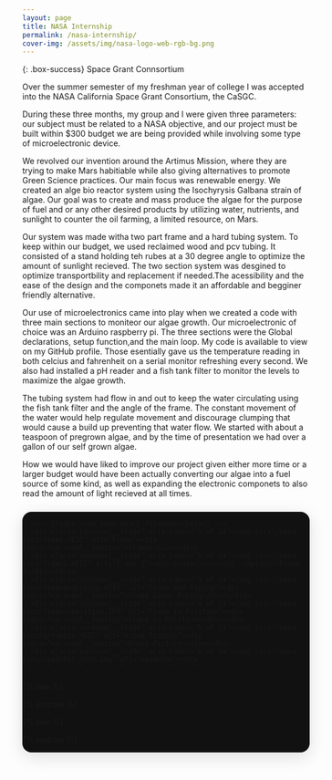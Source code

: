 ```yaml
---
layout: page 
title: NASA Internship 
permalink: /nasa-internship/
cover-img: /assets/img/nasa-logo-web-rgb-bg.png
---
```


{: .box-success}
Space Grant Connsortium 

Over the summer semester of my freshman year of college I was accepted into the NASA California Space Grant Consortium, the CaSGC.  

During these three months, my group and I were given three parameters: our subject must be related to a NASA objective, and our project must be built within $300 budget we are being provided while involving some type of microelectronic device. 

We revolved our invention around the Artimus Mission, where they are trying to make Mars habitiable while also giving alternatives to promote Green Science practices. Our main focus was renewable energy. We created an alge bio reactor system using the Isochyrysis Galbana strain of algae. Our goal was to create and mass produce the algae for the purpose of fuel and or any other desired products by utilizing water, nutrients, and sunlight to counter the oil farming, a limited resource, on Mars. 

Our system was made witha two part frame and a hard tubing system. To keep within our budget, we used reclaimed wood and pcv tubing. It consisted of a stand holding teh rubes at a 30 degree angle to optimize the amount of sunlight recieved. The two section system was desgined to optimize transportbility and replacement if needed.The acessibility and the ease of the design and the componets made it an affordable and begginer friendly alternative. 

Our use of microelectronics came into play when we created a code with three main sections to moniteor our algae growth. Our microelectronic of choice was an Arduino raspberry pi. The three sections were the Global declarations, setup function,and the main loop. My code is available to view on my GitHub profile. Those esentially gave us the temperature reading in both celcius and fahrenheit on a serial monitor refreshing every second. We also had installed a pH reader and a fish tank filter  to monitor the levels to maximize the algae growth.  

The tubing system had flow in and out to keep the water circulating using the fish tank filter and the angle of the frame. The constant movement of the water would help regulate movement and discourage clumping that would cause a build up preventing that water flow. We started with about a teaspoon of pregrown algae, and by the time of presentation we had over a gallon of our self grown algae.

How we would have liked to improve our project given either more time or a larger budget would have been actually converting our algae into a fuel source of some kind, as well as expanding the electronic componets to also read the amount of light recieved at all times.



<!-- ====== NASA BUTTON CAROUSEL ====== -->
<div class="carousel" id="nasa-carousel" aria-roledescription="carousel" aria-label="NASA Gallery">
  <div class="carousel__viewport">
    <div class="carousel__track" role="group" aria-live="polite">

      <!-- Slides (use your exact filenames/paths) -->
      <div class="carousel__slide" aria-label="1 of 24"><img src="/nasa-pics/frame.HEIC" alt="Frame"><div class="carousel__caption">Frame</div></div>
      <div class="carousel__slide" aria-label="2 of 24"><img src="/nasa-pics/frame2.HEIC" alt="Frame 2"><div class="carousel__caption">Frame 2</div></div>
      <div class="carousel__slide" aria-label="3 of 24"><img src="/nasa-pics/frameandpiping.HEIC" alt="Frame and Piping"><div class="carousel__caption">Frame &amp; Piping</div></div>
      <div class="carousel__slide" aria-label="4 of 24"><img src="/nasa-pics/frameinposition.JPG" alt="Frame in Position"><div class="carousel__caption">Frame in Position</div></div>
      <div class="carousel__slide" aria-label="5 of 24"><img src="/nasa-pics/grouppic.HEIC" alt="Group Picture"><div class="carousel__caption">Group Picture</div></div>
      <div class="carousel__slide" aria-label="6 of 24"><img src="/nasa-pics/headshot.2025.img" alt="Headshot"><div class="carousel__caption">Headshot</div></div>
      <div class="carousel__slide" aria-label="7 of 24"><img src="/nasa-pics/inaction.HEIC" alt="In Action"><div class="carousel__caption">In Action</div></div>
      <div class="carousel__slide" aria-label="8 of 24"><img src="/nasa-pics/indetailblueprints.heic" alt="In-Detail Blueprints"><div class="carousel__caption">In-Detail Blueprints</div></div>
      <div class="carousel__slide" aria-label="9 of 24"><img src="/nasa-pics/initialblueprint.JPG" alt="Initial Blueprint"><div class="carousel__caption">Initial Blueprint</div></div>
      <div class="carousel__slide" aria-label="10 of 24"><img src="/nasa-pics/pipeline%20connectors.JPG" alt="Pipeline Connectors"><div class="carousel__caption">Pipeline Connectors</div></div>
      <div class="carousel__slide" aria-label="11 of 24"><img src="/nasa-pics/piping.JPG" alt="Piping"><div class="carousel__caption">Piping</div></div>
      <div class="carousel__slide" aria-label="12 of 24"><img src="/nasa-pics/piping2.JPG" alt="Piping 2"><div class="carousel__caption">Piping 2</div></div>
      <div class="carousel__slide" aria-label="13 of 24"><img src="/nasa-pics/pipingconnected.HEIC" alt="Piping Connected"><div class="carousel__caption">Piping Connected</div></div>
      <div class="carousel__slide" aria-label="14 of 24"><img src="/nasa-pics/presentationpic.HEIC" alt="Presentation"><div class="carousel__caption">Presentation</div></div>
      <div class="carousel__slide" aria-label="15 of 24"><img src="/nasa-pics/raspberrypi.HEIC" alt="Raspberry Pi"><div class="carousel__caption">Raspberry Pi</div></div>
      <div class="carousel__slide" aria-label="16 of 24"><img src="/nasa-pics/raspberrypiearduino.HEIC" alt="Raspberry Pi & Arduino"><div class="carousel__caption">Raspberry Pi + Arduino</div></div>
      <div class="carousel__slide" aria-label="17 of 24"><img src="/nasa-pics/abstractdigital.jpg" alt="Abstract Digital"><div class="carousel__caption">Abstract Digital</div></div>
      <div class="carousel__slide" aria-label="18 of 24"><img src="/nasa-pics/algaesamples.HEIC" alt="Algae Samples"><div class="carousel__caption">Algae Samples</div></div>
      <div class="carousel__slide" aria-label="19 of 24"><img src="/nasa-pics/algaeupclose.HEIC" alt="Algae Up Close"><div class="carousel__caption">Algae Up Close</div></div>
      <div class="carousel__slide" aria-label="20 of 24"><img src="/nasa-pics/arduinosaudtered.HEIC" alt="Arduino Soldered"><div class="carousel__caption">Arduino Soldered</div></div>
      <div class="carousel__slide" aria-label="21 of 24"><img src="/nasa-pics/brainstormforidea.PNG" alt="Brainstorm for Idea"><div class="carousel__caption">Brainstorm for Idea</div></div>
      <div class="carousel__slide" aria-label="22 of 24"><img src="/nasa-pics/code.HEIC" alt="Code"><div class="carousel__caption">Code</div></div>
      <div class="carousel__slide" aria-label="23 of 24"><img src="/nasa-pics/conceptofwiring.jpg" alt="Concept of Wiring"><div class="carousel__caption">Concept of Wiring</div></div>

    </div>

    <!-- Buttons & Dots -->
    <button class="carousel__btn carousel__btn--prev" aria-label="Previous" data-action="prev">&#10094;</button>
    <button class="carousel__btn carousel__btn--next" aria-label="Next" data-action="next">&#10095;</button>
    <div class="carousel__dots"></div>
  </div>
</div>

<!-- Styles (wrapped so Jekyll/Liquid won't touch it) -->
{% raw %}
<style>
  :root { --carousel-width:min(100%,980px); --carousel-aspect:16/9; --dot-size:12px; --dot-active-scale:1.25; }
  .carousel{width:var(--carousel-width);margin:1.5rem auto;position:relative;border-radius:16px;overflow:hidden;box-shadow:0 8px 30px rgba(0,0,0,.12);background:#111}
  .carousel__viewport{aspect-ratio:var(--carousel-aspect);position:relative;overflow:hidden}
  .carousel__track{display:flex;height:100%;transition:transform .4s ease-in-out;will-change:transform}
  .carousel__slide{flex:0 0 100%;position:relative;display:grid;place-items:center;background:#000}
  .carousel__slide img{width:100%;height:100%;object-fit:cover;display:block}
  .carousel__caption{position:absolute;left:0;right:0;bottom:0;padding:.75rem .9rem;background:linear-gradient(180deg,rgba(0,0,0,0) 0%,rgba(0,0,0,.55) 64%,rgba(0,0,0,.8) 100%);color:#fff;font:500 14px/1.4 system-ui,-apple-system,Segoe UI,Roboto,Helvetica,Arial,sans-serif;text-shadow:0 1px 2px rgba(0,0,0,.7)}
  .carousel__btn{position:absolute;top:50%;transform:translateY(-50%);background:rgba(0,0,0,.45);border:none;color:#fff;width:44px;height:44px;border-radius:999px;display:grid;place-items:center;cursor:pointer}
  .carousel__btn--prev{left:10px}.carousel__btn--next{right:10px}
  .carousel__dots{position:absolute;left:0;right:0;bottom:10px;display:flex;gap:8px;justify-content:center}
  .carousel__dot{width:var(--dot-size);height:var(--dot-size);border-radius:50%;background:rgba(255,255,255,.45);border:0;cursor:pointer;transition:transform .15s ease,background .2s ease}
  .carousel__dot[aria-current="true"]{background:#fff;transform:scale(var(--dot-active-scale))}
</style>
{% endraw %}

<!-- Script (wrapped so Jekyll/Liquid won't touch it) -->
{% raw %}
<script>
(function(){
  const root = document.getElementById('nasa-carousel');
  if (!root) return;
  const track = root.querySelector('.carousel__track');
  const slides = Array.from(root.querySelectorAll('.carousel__slide'));
  const prev = root.querySelector('[data-action="prev"]');
  const next = root.querySelector('[data-action="next"]');
  const dotsWrap = root.querySelector('.carousel__dots');
  let i = 0;

  // Build dots
  slides.forEach((_, idx) => {
    const b = document.createElement('button');
    b.className='carousel__dot'; b.type='button';
    b.setAttribute('aria-label', `Go to slide ${idx+1}`);
    b.addEventListener('click', ()=>go(idx));
    dotsWrap.appendChild(b);
  });

  function update(){
    track.style.transform = `translateX(-${i*100}%)`;
    dotsWrap.querySelectorAll('.carousel__dot').forEach((d, idx) =>
      d.setAttribute('aria-current', idx===i ? 'true' : 'false'));
    slides.forEach((s, idx) => s.setAttribute('aria-hidden', idx===i ? 'false' : 'true'));
  }
  function go(n){ i = (n + slides.length) % slides.length; update(); }
  const nextF = ()=>go(i+1), prevF = ()=>go(i-1);

  next.addEventListener('click', nextF);
  prev.addEventListener('click', prevF);
  root.addEventListener('keydown', e => {
    if (e.key === 'ArrowRight') nextF();
    if (e.key === 'ArrowLeft')  prevF();
  });

  // Swipe
  let down=false, sx=0, dx=0;
  const vp = root.querySelector('.carousel__viewport');
  vp.addEventListener('pointerdown', e => { down=true; sx=e.clientX; dx=0; vp.setPointerCapture(e.pointerId); });
  vp.addEventListener('pointermove', e => { if(!down) return; dx = e.clientX - sx; });
  vp.addEventListener('pointerup', () => { if(!down) return; down=false; if(Math.abs(dx) > vp.clientWidth*0.15) (dx<0?nextF():prevF()); dx=0; });
  vp.addEventListener('pointercancel', () => { down=false; dx=0; });

  update();
})();
</script>
{% endraw %}
<!-- ====== /NASA BUTTON CAROUSEL ====== -->
